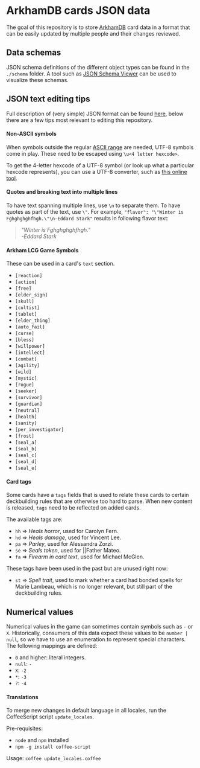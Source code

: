 ArkhamDB cards JSON data
=========

The goal of this repository is to store [ArkhamDB](https://Arkhamdb.com) card data in a format that can be easily updated by multiple people and their changes reviewed.

## Data schemas

JSON schema definitions of the different object types can be found in the `./schema` folder. A tool such as [JSON Schema Viewer](https://json-schema.app) can be used to visualize these schemas.

## JSON text editing tips

Full description of (very simple) JSON format can be found [here](http://www.json.org/), below there are a few tips most relevant to editing this repository.

#### Non-ASCII symbols

When symbols outside the regular [ASCII range](https://en.wikipedia.org/wiki/ASCII#ASCII_printable_code_chart) are needed, UTF-8 symbols come in play. These need to be escaped using `\u<4 letter hexcode>`.

To get the 4-letter hexcode of a UTF-8 symbol (or look up what a particular hexcode represents), you can use a UTF-8 converter, such as [this online tool](http://www.ltg.ed.ac.uk/~richard/utf-8.cgi).

#### Quotes and breaking text into multiple lines

To have text spanning multiple lines, use `\n` to separate them. To have quotes as part of the text, use `\"`.  For example, `"flavor": "\"Winter is Fghghghghfhgh.\"\n-Eddard Stark"` results in following flavor text:

> *"Winter is Fghghghghfhgh."*  
> *-Eddard Stark*

#### Arkham LCG Game Symbols

These can be used in a card's `text` section.

* `[reaction]`
* `[action]`
* `[free]`
* `[elder_sign]`
* `[skull]`
* `[cultist]`
* `[tablet]`
* `[elder_thing]`
* `[auto_fail]`
* `[curse]`
* `[bless]`
* `[willpower]`
* `[intellect]`
* `[combat]`
* `[agility]`
* `[wild]`
* `[mystic]`
* `[rogue]`
* `[seeker]`
* `[survivor]`
* `[guardian]`
* `[neutral]`
* `[health]`
* `[sanity]`
* `[per_investigator]`
* `[frost]`
* `[seal_a]`
* `[seal_b]`
* `[seal_c]`
* `[seal_d]`
* `[seal_e]`

#### Card tags

Some cards have a `tags` fields that is used to relate these cards to certain deckbuilding rules that are otherwise too hard to parse. When new content is released, `tags` need to be reflected on added cards.

The available tags are:
- `hh` => _Heals horror_, used for Carolyn Fern.
- `hd` => _Heals damage_, used for Vincent Lee.
- `pa` => _Parley_, used for Alessandra Zorzi.
- `se` => _Seals token_, used for ||Father Mateo.
- `fa` => _Firearm in card text_, used for Michael McGlen.

These tags have been used in the past but are unused right now:
- `st` => _Spell trait_, used to mark whether a card had bonded spells for Marie Lambeau, which is no longer relevant, but still part of the deckbuilding rules.

## Numerical values

Numerical values in the game can sometimes contain symbols such as `-` or `X`. Historically, consumers of this data expect these values to be `number | null`, so we have to use an enumeration to represent special characters. The following mappings are defined:
- `0` and higher: literal integers.
- `null`: `-`
- `X`: `-2`
- `*`: `-3`
- `?`: `-4`

#### Translations

To merge new changes in default language in all locales, run the CoffeeScript script `update_locales`.

Pre-requisites:
 * `node` and `npm` installed
 * `npm -g install coffee-script`

Usage: `coffee update_locales.coffee`
